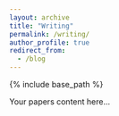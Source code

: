 ```yaml
---
layout: archive
title: "Writing"
permalink: /writing/
author_profile: true
redirect_from:
  - /blog
---
```


{% include base_path %}

Your papers content here...
